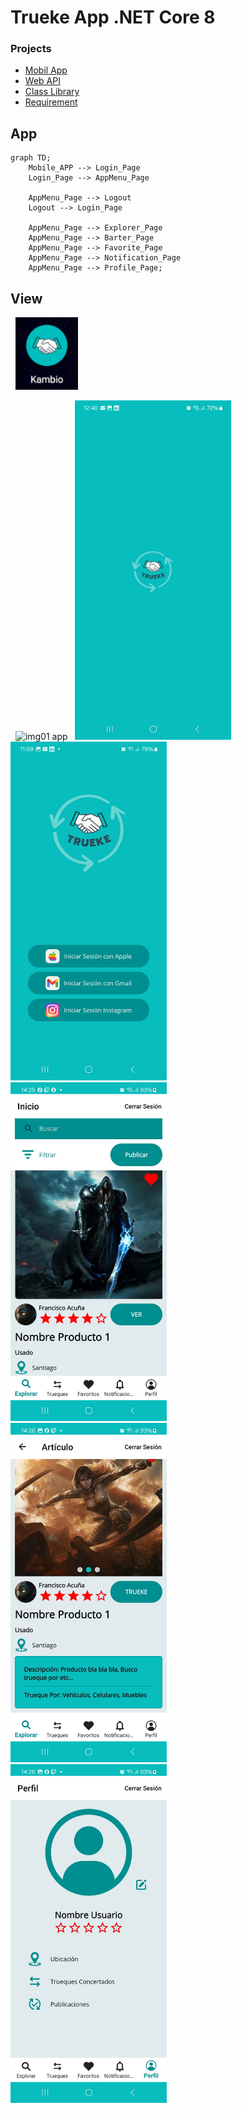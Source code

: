 # Trueke App .NET Core 8

### Projects
* [Mobil App](https://github.com/TheNefelin/Kambio_.NetCore/tree/master/MauiKambio)
* [Web API](*)
* [Class Library](https://github.com/TheNefelin/Kambio_.NetCore/tree/master/ClassLibraryModels)
* [Requirement](https://github.com/TheNefelin/Kambio_.NetCore/tree/master/Requerimiento)

## App
```mermaid
graph TD;
    Mobile_APP --> Login_Page 
    Login_Page --> AppMenu_Page
  
    AppMenu_Page --> Logout
    Logout --> Login_Page

    AppMenu_Page --> Explorer_Page
    AppMenu_Page --> Barter_Page
    AppMenu_Page --> Favorite_Page
    AppMenu_Page --> Notification_Page
    AppMenu_Page --> Profile_Page;
```

## View
&nbsp;
<img src="\Requerimiento\Docs\App.png" alt="App" width="100px"/>
&nbsp;

<div>
    &nbsp;
    <img src="\Requerimiento\Docs\img01.jpg" alt="img01 app" width="250px"/>
    &nbsp;
    <img src="\Requerimiento\Docs\img02.jpg" alt="img02" width="250px"/>
    &nbsp;
    <img src="\Requerimiento\Docs\img03.jpg" alt="img03" width="250px"/>
    &nbsp;
    <img src="\Requerimiento\Docs\img04.jpg" alt="img04" width="250px"/>
    &nbsp;
    <img src="\Requerimiento\Docs\img05.jpg" alt="img05" width="250px"/>
    &nbsp;
    <img src="\Requerimiento\Docs\img06.jpg" alt="img06" width="250px"/>
    &nbsp;	
</div>

